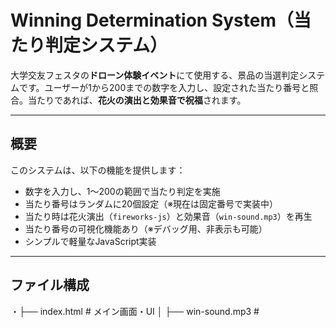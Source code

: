 # Winning Determination System（当たり判定システム）

大学交友フェスタの**ドローン体験イベント**にて使用する、景品の当選判定システムです。ユーザーが1から200までの数字を入力し、設定された当たり番号と照合。当たりであれば、**花火の演出と効果音で祝福**されます。

---

##  概要

このシステムは、以下の機能を提供します：

- 数字を入力し、1〜200の範囲で当たり判定を実施
- 当たり番号はランダムに20個設定（※現在は固定番号で実装中）
- 当たり時は花火演出（`fireworks-js`）と効果音（`win-sound.mp3`）を再生
- 当たり番号の可視化機能あり（※デバッグ用、非表示も可能）
- シンプルで軽量なJavaScript実装

---

##  ファイル構成


・├── index.html              # メイン画面・UI
│   ├── win-sound.mp3       # <audio> で読み込まれる効果音
│   └── fireworks-js/       # <script> で読み込まれる花火ライブラリ
・├── style.css # レイアウトと当たり時の演出デザイン
・├── script.js # 当たり判定ロジックと演出制御


---

## 🕹️ 使い方

1. 画面上の入力欄に **1～200** の数字を入力します。
2. 「確認する」ボタンをクリックします。
3. 以下のいずれかの結果が表示されます：
   - **当たりの場合：** 花火演出と効果音が再生され、当選メッセージが表示されます。
   - **外れの場合：** 外れメッセージが表示されます。

---

##  主な機能

###  当たり判定

- 1〜200の中から**ランダムに20個の当たり番号**を生成（※現在はデモ用に固定）
- ユーザーが入力した数字と一致しているかを照合

###  当たり時の演出

- [fireworks-js](https://fireworks.js.org/) を使用した**花火アニメーション**
- `win-sound.mp3` 再生による**音声演出**
- CSSでの**文字装飾**や**背景点滅**

###  デバッグモード

- 当たり番号のリストを**画面に表示**可能（※イベント中は非表示にできます）

---

##  使用ライブラリ・素材

- [**fireworks-js**](https://fireworks.js.org/) - 花火演出ライブラリ
- **win-sound.mp3** - 当たり時の効果音（プロジェクト内に同梱）

---

##  今後の拡張（予定）

- 実際にランダムな当たり番号を生成する機能の実装
- 管理者モードによる当たり番号の動的変更
- モバイル端末への最適化

---

##  スクリーンショット（任意）

※必要に応じて画像を追加してください

---

